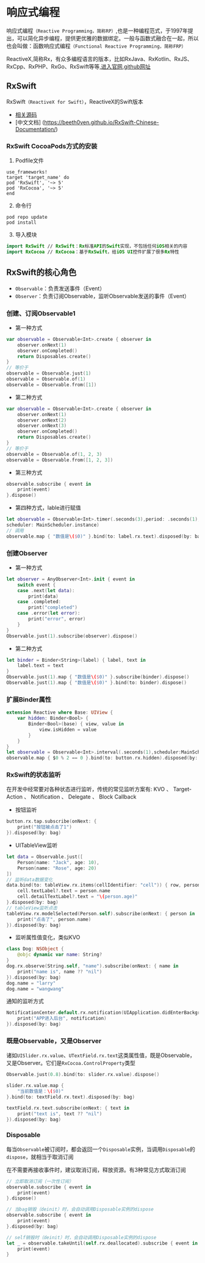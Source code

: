 # 响应式编程
响应式编程`（Reactive Programming，简称RP）`,也是一种编程范式，于1997年提出，可以简化异步编程，提供更优雅的数据绑定。一般与函数式融合在一起，所以也会叫做：函数响应式编程`（Functional Reactive Programming，简称FRP）`

ReactiveX,简称Rx，有众多编程语言的版本，比如RxJava、RxKotlin、RxJS、RxCpp、RxPHP、RxGo、RxSwift等等,[进入官网](http://reactivex.io),[github网址](https://github.com/ReactiveX)

## RxSwift
RxSwift`（ReactiveX for Swift）`，ReactiveX的Swift版本
* [相关源码](https://github.com/ReactiveX/RxSwift)
* [中文文档] (https://beeth0ven.github.io/RxSwift-Chinese-Documentation/)


### RxSwift CocoaPods方式的安装
1. Podfile文件
```
use_frameworks!
target 'target_name' do
pod 'RxSwift', '~> 5'
pod 'RxCocoa', '~> 5'
end
```
2. 命令行
```
pod repo update
pod install
```
3. 导入模块
```swift
import RxSwift // RxSwift：Rx标准API的Swift实现，不包括任何iOS相关的内容
import RxCocoa // RxCocoa：基于RxSwift，给iOS UI控件扩展了很多Rx特性
```

## RxSwift的核心角色
* `Observable`：负责发送事件（Event）
* `Observer`：负责订阅Observable，监听Observable发送的事件（Event）

### 创建、订阅Observable1
* 第一种方式
```swift
var observable = Observable<Int>.create { observer in
    observer.onNext(1)
    observer.onCompleted()
    return Disposables.create()
}
// 等价于
observable = Observable.just(1)
observable = Observable.of(1)
observable = Observable.from([1])
```
* 第二种方式
```swift
var observable = Observable<Int>.create { observer in
    observer.onNext(1)
    observer.onNext(2)
    observer.onNext(3)
    observer.onCompleted()
    return Disposables.create()
}
// 等价于
observable = Observable.of(1, 2, 3)
observable = Observable.from([1, 2, 3])
```
* 第三种方式
```swift
observable.subscribe { event in
    print(event)
}.dispose()
```
* 第四种方式，lable进行赋值
```swift
let observable = Observable<Int>.timer(.seconds(3),period: .seconds(1),
scheduler: MainScheduler.instance)
// 调用
observable.map { "数值是\($0)" }.bind(to: label.rx.text).disposed(by: bag)
```

### 创建Observer
* 第一种方式
```swift
let observer = AnyObserver<Int>.init { event in
    switch event {
    case .next(let data):
        print(data)
    case .completed:
        print("completed")
    case .error(let error):
        print("error", error)
    }
}
Observable.just(1).subscribe(observer).dispose()
```
* 第二种方式
```swift
let binder = Binder<String>(label) { label, text in
    label.text = text
}
Observable.just(1).map { "数值是\($0)" }.subscribe(binder).dispose()
Observable.just(1).map { "数值是\($0)" }.bind(to: binder).dispose()
```
### 扩展Binder属性
```swift
extension Reactive where Base: UIView {
    var hidden: Binder<Bool> {
        Binder<Bool>(base) { view, value in
            view.isHidden = value
        }
    }
}
let observable = Observable<Int>.interval(.seconds(1),scheduler:MainScheduler.instance)
observable.map { $0 % 2 == 0 }.bind(to: button.rx.hidden).disposed(by: bag)
```
### RxSwift的状态监听
在开发中经常要对各种状态进行监听，传统的常见监听方案有: KVO 、 Target-Action
、 Notification 、 Delegate 、 Block Callback

* 按钮监听
```swift
button.rx.tap.subscribe(onNext: {
    print("按钮被点击了1")
}).disposed(by: bag)
```
* UITableView监听
```swift
let data = Observable.just([
    Person(name: "Jack", age: 10),
    Person(name: "Rose", age: 20)
])
// 监听data数据变化
data.bind(to: tableView.rx.items(cellIdentifier: "cell")) { row, person,cell in
    cell.textLabel?.text = person.name
    cell.detailTextLabel?.text = "\(person.age)"
}.disposed(by: bag)
// tableView监听点击
tableView.rx.modelSelected(Person.self).subscribe(onNext: { person in
    print("点击了", person.name)
}).disposed(by: bag)
```
* 监听属性值变化，类似KVO
```swift
class Dog: NSObject {
    @objc dynamic var name: String?
}
dog.rx.observe(String.self, "name").subscribe(onNext: { name in
    print("name is", name ?? "nil")
}).disposed(by: bag)
dog.name = "larry"
dog.name = "wangwang"
```
通知的监听方式
```swift
NotificationCenter.default.rx.notification(UIApplication.didEnterBackgroundNotification).subscribe(onNext: { notification in
    print("APP进入后台", notification)
}).disposed(by: bag)
```

### 既是Observable，又是Observer
诸如`UISlider.rx.value`、`UTextField.rx.text`这类属性值，既是Observable，又是Observer。它们是`RxCocoa.ControlProperty`类型
```swift
Observable.just(0.8).bind(to: slider.rx.value).dispose()

slider.rx.value.map {
    "当前数值是：\($0)"
}.bind(to: textField.rx.text).disposed(by: bag)

textField.rx.text.subscribe(onNext: { text in
    print("text is", text ?? "nil")
}).disposed(by: bag)
```

### Disposable
每当`Observable`被订阅时，都会返回一个`Disposable`实例，当调用`Disposable`的`dispose`，就相当于取消订阅

在不需要再接收事件时，建议取消订阅，释放资源。有3种常见方式取消订阅
```swift
// 立即取消订阅（一次性订阅）
observable.subscribe { event in
    print(event)
}.dispose()

// 当bag销毁（deinit）时，会自动调用Disposable实例的dispose
observable.subscribe { event in
    print(event)
}.disposed(by: bag)

// self销毁时（deinit）时，会自动调用Disposable实例的dispose
let _ = observable.takeUntil(self.rx.deallocated).subscribe { event in
    print(event)
}
```